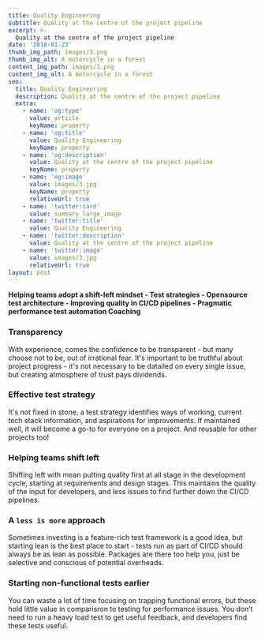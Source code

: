 ```yaml
---
title: Quality Engineering
subtitle: Quality at the centre of the project pipeline
excerpt: >-
  Quality at the centre of the project pipeline 
date: '2018-01-23'
thumb_img_path: images/3.png
thumb_img_alt: A motorcycle in a forest
content_img_path: images/3.png
content_img_alt: A motorcycle in a forest
seo:
  title: Quality Engineering
  description: Quality at the centre of the project pipeline
  extra:
    - name: 'og:type'
      value: article
      keyName: property
    - name: 'og:title'
      value: Quality Engineering
      keyName: property
    - name: 'og:description'
      value: Quality at the centre of the project pipeline
      keyName: property
    - name: 'og:image'
      value: images/3.jpg
      keyName: property
      relativeUrl: true
    - name: 'twitter:card'
      value: summary_large_image
    - name: 'twitter:title'
      value: Quality Engineering
    - name: 'twitter:description'
      value: Quality at the centre of the project pipeline
    - name: 'twitter:image'
      value: images/3.jpg
      relativeUrl: true
layout: post
---
```


**Helping teams adopt a shift-left mindset - Test strategies - Opensource test architecture - Improving quality in CI/CD pipelines - Pragmatic performance test automation Coaching**

### Transparency

With experience, comes the confidence to be transparent - but many choose not to be, out of irrational fear. It's important to be truthful about project progress - it's not necessary to be datailed on every single issue, but creating atmosphere of trust pays dividends.

### Effective test strategy

It's not fixed in stone, a test strategy identifies ways of working, current tech stack information, and aspirations for improvements. If maintained well, it will become a go-to for everyone on a project. And reusable for other projects too!

### Helping teams shift left

Shifting left with mean putting quality first at all stage in the development cycle, starting at requirements and design stages. This maintains the quality of the input for developers, and less issues to find further down the CI/CD pipelines.  

### A `less is more` approach

Sometimes investing is a feature-rich test framework is a good idea, but starting lean is the best place to start - tests run as part of CI/CD should always be as lean as possible. Packages are there too help you, just be selective and conscious of potential overheads.

### Starting non-functional tests earlier

You can  waste a lot of time focusing on trapping functional errors, but these hold little value in comparisron to testing for performance issues. You don’t need to run a heavy load test to get useful feedback, and developers find these tests useful.

